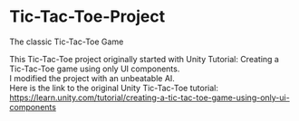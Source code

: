 # Tic-Tac-Toe-Project
The classic Tic-Tac-Toe Game

This Tic-Tac-Toe project originally started with Unity Tutorial: Creating a Tic-Tac-Toe game using only UI components.  
I modified the project with an unbeatable AI.      
Here is the link to the original Unity Tic-Tac-Toe tutorial: https://learn.unity.com/tutorial/creating-a-tic-tac-toe-game-using-only-ui-components
